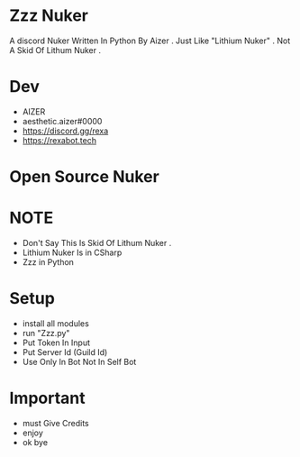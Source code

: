 # Zzz Nuker
A discord Nuker Written In Python By Aizer . Just Like "Lithium Nuker" . Not A Skid Of Lithum Nuker .

# Dev
- AIZER 
- aesthetic.aizer#0000
- https://discord.gg/rexa
- https://rexabot.tech

# Open Source Nuker 

# NOTE
- Don't Say This Is Skid Of Lithum Nuker . 
- Lithium Nuker Is in CSharp 
- Zzz in Python 

# Setup

- install all modules 
- run "Zzz.py"
- Put Token In Input 
- Put Server Id (Guild Id)
- Use Only In Bot Not In Self Bot 

# Important 
- must Give Credits 
- enjoy 
- ok bye 
